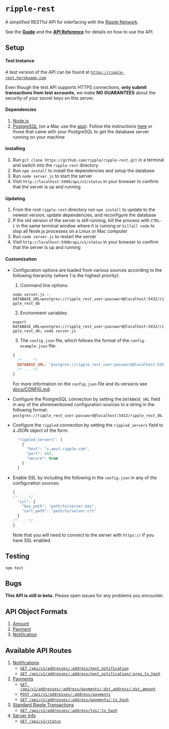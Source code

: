 # `ripple-rest`

A simplified RESTful API for interfacing with the [Ripple Network](http://ripple.com).


See the [__Guide__](docs/GUIDE.md) and the [__API Reference__](docs/REF.md) for details on how to use the API.

## Setup

#### Test Instance

A test version of the API can be found at [`https://ripple-rest.herokuapp.com`](https://ripple-rest.herokuapp.com). 

Even though the test API supports HTTPS connections, __only submit transactions from test accounts__, we make __NO GUARANTEES__ about the security of your secret keys on this server.

#### Dependencies

1. [Node.js](http://nodejs.org/)
2. [PostgreSQL](http://www.postgresql.org/download/) (on a Mac use the [app](http://postgresapp.com/)). Follow the instructions [here](http://www.postgresql.org/docs/9.3/static/server-start.html) or those that came with your PostgreSQL to get the database server running on your machine  

#### Installing

1. Run `git clone https://github.com/ripple/ripple-rest.git` in a terminal and switch into the `ripple-rest` directory
2. Run `npm install` to install the dependencies and setup the database
3. Run `node server.js` to start the server
4. Visit `http://localhost:5990/api/v1/status` in your browser to confirm that the server is up and running

#### Updating

1. From the root `ripple-rest` directory run `npm install` to update to the newest version, update dependencies, and reconfigure the database
2. If the old version of the server is still running, kill the process with `CTRL-C` in the same terminal window where it is running or `killall node` to stop all Node.js processes on a Linux or Mac computer
3. Run `node server.js` to restart the server
4. Visit `http://localhost:5990/api/v1/status` in your browser to confirm that the server is up and running

#### Customization

+ Configuration options are loaded from various sources according to the following hierarchy (where 1 is the highest priority):

  1. Command line options: 

    `node server.js --DATABASE_URL=postgres://ripple_rest_user:password@localhost:5432/ripple_rest_db`

  2. Environment variables: 

    `export DATABASE_URL=postgres://ripple_rest_user:password@localhost:5432/ripple_rest_db; node server.js`

  3. The `config.json` file, which follows the format of the `config-example.json` file: 
   
  ```js
  { 
    /* ... */
    DATABASE_URL: "postgres://ripple_rest_user:password@localhost:5432/ripple_rest_db" 
    /* ... */
  }
  ```
  For more information on the `config.json` file and its versions see [docs/CONFIG.md](docs/CONFIG.md).

+ Configure the PostgreSQL connection by setting the `DATABASE_URL` field in any of the aforementioned configuration sources to a string in the following format: `postgres://ripple_rest_user:password@localhost:5432/ripple_rest_db`.

+ Configure the `rippled` connection by setting the `rippled_servers` field to a JSON object of the form:

  ```js
    "rippled_servers": [
      {
        "host": "s_west.ripple.com",
        "port": 443,
        "secure": true
      }
    ]
  ```

+ Enable SSL by including the following in the `config.json` in any of the configuration sources:

  ```js
  {
  /* ... */
    "ssl": {
      "key_path": "path/to/server.key",
      "cert_path": "path/to/server.crt"
    }
  /* ... */
  }
  ```
  Note that you will need to connect to the server with `https://` if you have SSL enabled.

## Testing

`npm test`

## Bugs

__This API is still in beta.__ Please open issues for any problems you encounter.

## API Object Formats

1. [Amount](docs/REF.md#1-amount)
2. [Payment](docs/REF.md#2-payment)
3. [Notification](docs/REF.md#3-notification)

## Available API Routes

1. [Notifications](docs/REF.md#1-notifications)
    + [`GET /api/v1/addresses/:address/next_notification`](docs/REF.md#get-apiv1addressesaddressnext_notification)
    + [`GET /api/v1/addresses/:address/next_notification/:prev_tx_hash`](docs/REF.md#get-apiv1addressesaddressnext_notificationprev_tx_hash)
2. [Payments](docs/REF.md#2-payments)
    + [`GET /api/v1/addresses/:address/payments/:dst_address/:dst_amount`](docs/REF.md#get-apiv1addressesaddresspaymentsdst_addressdst_amount)
    + [`POST /api/v1/addresses/:address/payments`](docs/REF.md#post-apiv1addressesaddresspayments)
    + [`GET /api/v1/addresses/:address/payments/:tx_hash`](docs/REF.md#get-apiv1addressesaddresspaymentstx_hash)
3. [Standard Ripple Transactions](docs/REF.md#3-standard-ripple-transactions)
    + [`GET /api/v1/addresses/:address/txs/:tx_hash`](docs/REF.md#get-apiv1addressesaddresstxstx_hash)
4. [Server Info](docs/REF.md#4-server-info)
    + [`GET /api/v1/status`](docs/REF.md#get-apiv1status)

